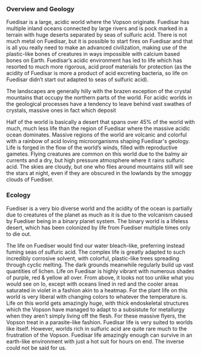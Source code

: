 
### Overview and Geology

Fuedisar is a large, acidic world where the Vopson originate.  Fuedisar has multiple inland oceans connected by large rivers and is pock marked in a terrain with huge deserts separated by seas of sulfuric acid.  There is not much metal on Fuedisar, but it is possible to start fires on Fuedisar and that is all you really need to make an advanced civilization, making use of the plastic-like bones of creatures in ways impossible with calcium based bones on Earth.  Fuedisar’s acidic environment has led to life which has resorted to much more rigorous, acid proof materials for protection (as the acidity of Fuedisar is more a product of acid excreting bacteria, so life on Fuedisar didn’t start out adapted to seas of sulfuric acid).

The landscapes are generally hilly with the brazen exception of the crystal mountains that occupy the northern parts of the world.  For acidic worlds in the geological processes have a tendency to leave behind vast swathes of crystals, massive ones in fact which deposit      

Half of the world is basically a desert that spans over 45% of the world with much, much less life than the region of Fuedisar where the massive acidic ocean dominates.  Massive regions of the world are volcanic and colorful with a rainbow of acid loving microorganisms shaping Fuedisar's geology.  Life is forged in the flow of the world’s winds, filled with reproductive gametes.  Flying creatures are common on this world due to the balmy air currents and a dry, but high pressure atmosphere where it rains sulfuric acid.  The skies are cloudy, but one who flies around mountains still will see the stars at night, even if they are obscured in the lowlands by the smoggy clouds of Fuediser.

### Ecology

Fuediser is a very bio diverse world and the acidity of the ocean is partially due to creatures of the planet as much as it is due to the volcanism caused by Fuediser being in a binary planet system.  The binary world is a lifeless desert, which has been colonized by life from Fuediser multiple times only to die out.

The life on Fuediser would find our water bleach-like, preferring instead fuming seas of sulfuric acid.  The complex life is greatly adapted to such incredibly corrosive solvent, with colorful, plastic-like trees spreading through cyclic melting.  The dark grounds meanwhile regularly build up vast quantities of lichen.  Life on Fuedisar is highly vibrant with numerous shades of purple, red & yellow all over. From above, it looks not too unlike what you would see on Io, except with oceans lined in red and the cooler areas saturated in violet in a fashion akin to a heatmap.  For the plant life on this world is very liberal with changing colors to whatever the temperature is.
Life on this world gets amazingly huge, with thick endoskeletal structures which the Vopson have managed to adapt to a subsistute for metallurgy when they aren’t simply living off the flesh.  For these massive flyers, the Vopson treat in a parasite-like fashion. Fuedisar life is very suited to worlds like itself.  However, worlds rich in sulfuric acid are quite rare much to the frustration of the Vopson.  Fuedisar life amazingly enough can survive in an earth-like environment with just a hot suit for hours on end.  The inverse could not be said for us.
